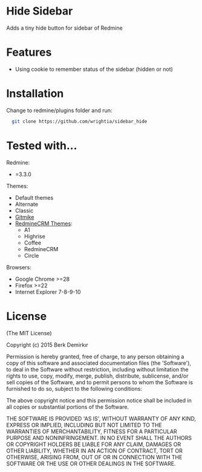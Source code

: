 Hide Sidebar
====================

Adds a tiny hide button for sidebar of Redmine

Features
====================

 * Using cookie to remember status of the sidebar (hidden or not)

Installation
====================
Change to redmine/plugins folder and run:
```bash
  git clone https://github.com/wrightia/sidebar_hide
```

Tested with...
====================

Redmine:
 * =3.3.0

Themes:
 * Default themes
 * Alternate
 * Classic 
 * [Gitmike](https://github.com/makotokw/redmine-theme-gitmike)
 * [RedmineCRM Themes](http://redminecrm.com/projects/themes):
   * A1
   * Highrise
   * Coffee
   * RedmineCRM
   * Circle

Browsers:
 * Google Chrome >=28
 * Firefox >=22
 * Internet Explorer 7-8-9-10

License
====================

(The MIT License)

Copyright (c) 2015 Berk Demirkır

Permission is hereby granted, free of charge, to any person obtaining a copy of this software and associated documentation files (the 'Software'), to deal in the Software without restriction, including without limitation the rights to use, copy, modify, merge, publish, distribute, sublicense, and/or sell copies of the Software, and to permit persons to whom the Software is furnished to do so, subject to the following conditions:

The above copyright notice and this permission notice shall be included in all copies or substantial portions of the Software.

THE SOFTWARE IS PROVIDED 'AS IS', WITHOUT WARRANTY OF ANY KIND, EXPRESS OR IMPLIED, INCLUDING BUT NOT LIMITED TO THE WARRANTIES OF MERCHANTABILITY, FITNESS FOR A PARTICULAR PURPOSE AND NONINFRINGEMENT. IN NO EVENT SHALL THE AUTHORS OR COPYRIGHT HOLDERS BE LIABLE FOR ANY CLAIM, DAMAGES OR OTHER LIABILITY, WHETHER IN AN ACTION OF CONTRACT, TORT OR OTHERWISE, ARISING FROM, OUT OF OR IN CONNECTION WITH THE SOFTWARE OR THE USE OR OTHER DEALINGS IN THE SOFTWARE.
